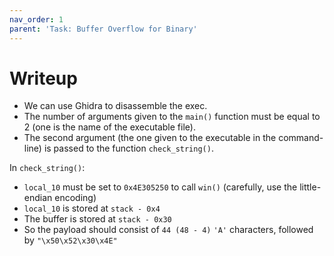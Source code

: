 ```yaml
---
nav_order: 1
parent: 'Task: Buffer Overflow for Binary'
---
```


# Writeup

- We can use Ghidra to disassemble the exec.
- The number of arguments given to the `main()` function must be equal to 2 (one is the name of the executable file).
- The second argument (the one given to the executable in the command-line) is passed to the function `check_string()`.

In `check_string()`:

- `local_10` must be set to `0x4E305250` to call `win()` (carefully, use the little-endian encoding)
- `local_10` is stored at `stack - 0x4`
- The buffer is stored at `stack - 0x30`
- So the payload should consist of `44 (48 - 4)` `'A'` characters, followed by `"\x50\x52\x30\x4E"`
